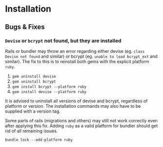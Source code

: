 # Installation
## Bugs & Fixes
### `Devise` or `bcrypt` not found, but they are installed
Rails or bundler may throw an error regarding either devise (eg. `class Devise not found` and similar) or bcrypt (eg. `unable to load bcrypt_ext` and similar).
The fix to this is to reinstall both gems with the explicit platform `ruby`.

1. `gem uninstall devise`
2. `gem uninstall bcrypt`
3. `gem install bcrypt --platform ruby`
4. `gem install devise --platform ruby`

It is advised to uninstall all versions of devise and bcrypt, regardless of platform or version.
The installation commands may also have to be supplied with a version tag.

Some parts of rails (migrations and others) may still not work correctly even after applying this fix.
Adding `ruby` as a valid platform for bundler should get rid of all remaining issues.

```
bundle lock --add-platform ruby
```